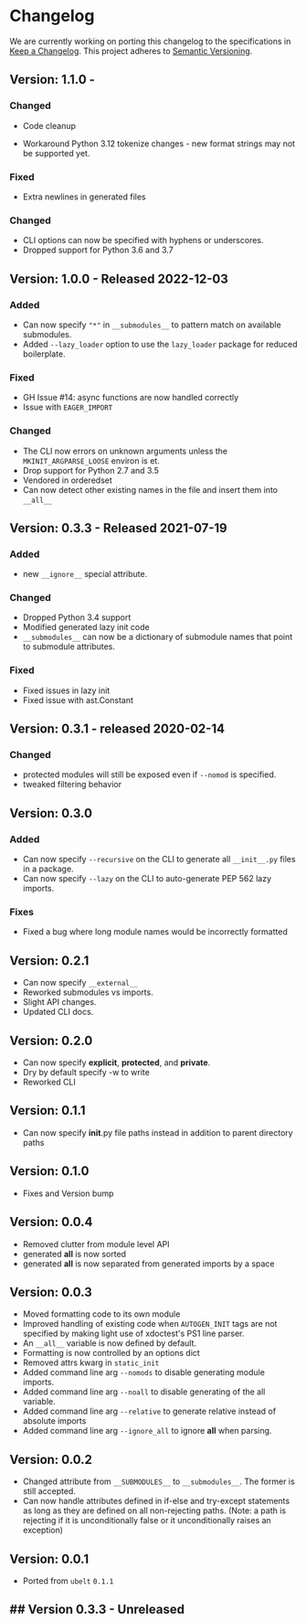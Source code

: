 # Changelog

We are currently working on porting this changelog to the specifications in
[Keep a Changelog](https://keepachangelog.com/en/1.0.0/).
This project adheres to [Semantic Versioning](https://semver.org/spec/v2.0.0.html).


## Version: 1.1.0 - 

### Changed
* Code cleanup

* Workaround Python 3.12 tokenize changes - new format strings may not be supported yet.

### Fixed
* Extra newlines in generated files

### Changed 
* CLI options can now be specified with hyphens or underscores.
* Dropped support for Python 3.6 and 3.7


## Version: 1.0.0 - Released 2022-12-03

### Added
* Can now specify `"*"` in `__submodules__` to pattern match on available submodules.
* Added `--lazy_loader` option to use the `lazy_loader` package for reduced boilerplate.

### Fixed
* GH Issue #14: async functions are now handled correctly
* Issue with `EAGER_IMPORT`

### Changed
* The CLI now errors on unknown arguments unless the `MKINIT_ARGPARSE_LOOSE` environ is et.
* Drop support for Python 2.7 and 3.5
* Vendored in orderedset
* Can now detect other existing names in the file and insert them into `__all__`



## Version: 0.3.3 - Released 2021-07-19

### Added
* new `__ignore__` special attribute.

### Changed
* Dropped Python 3.4 support
* Modified generated lazy init code
* `__submodules__` can now be a dictionary of submodule names that point to submodule attributes.

### Fixed
* Fixed issues in lazy init
* Fixed issue with ast.Constant


## Version: 0.3.1 - released 2020-02-14


### Changed
* protected modules will still be exposed even if `--nomod` is specified.
* tweaked filtering behavior


## Version: 0.3.0

### Added
* Can now specify `--recursive` on the CLI to generate all `__init__.py` files in a package.
* Can now specify `--lazy` on the CLI to auto-generate PEP 562 lazy imports.

### Fixes
* Fixed a bug where long module names would be incorrectly formatted


## Version: 0.2.1
* Can now specify `__external__`
* Reworked submodules vs imports. 
* Slight API changes.
* Updated CLI docs.


## Version: 0.2.0
* Can now specify __explicit__, __protected__, and __private__.
* Dry by default specify -w to write
* Reworked CLI


## Version: 0.1.1
* Can now specify __init__.py file paths instead in addition to parent directory paths


## Version: 0.1.0
* Fixes and Version bump


## Version: 0.0.4
* Removed clutter from module level API
* generated __all__ is now sorted 
* generated __all__ is now separated from generated imports by a space


## Version: 0.0.3
* Moved formatting code to its own module 
* Improved handling of existing code when `AUTOGEN_INIT` tags are not specified
  by making light use of xdoctest's PS1 line parser.
* An `__all__` variable is now defined by default.
* Formatting is now controlled by an options dict
* Removed attrs kwarg in `static_init`
* Added command line arg `--nomods` to disable generating module imports.
* Added command line arg `--noall` to disable generating of the all variable.
* Added command line arg `--relative` to generate relative instead of absolute imports
* Added command line arg `--ignore_all` to ignore __all__ when parsing.


## Version: 0.0.2
* Changed attribute from `__SUBMODULES__` to `__submodules__`. The former is
  still accepted.
* Can now handle attributes defined in if-else and try-except statements as long as they are
  defined on all non-rejecting paths. (Note: a path is rejecting if it is
  unconditionally false or it unconditionally raises an exception)

## Version: 0.0.1
* Ported from `ubelt` `0.1.1`


## ## Version 0.3.3 - Unreleased
